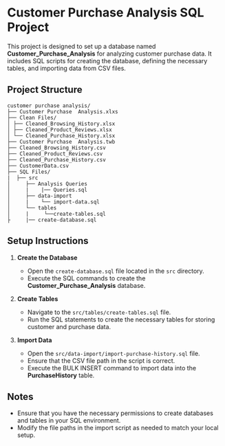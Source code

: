 # Customer Purchase Analysis SQL Project

This project is designed to set up a database named **Customer_Purchase_Analysis** for analyzing customer purchase data. It includes SQL scripts for creating the database, defining the necessary tables, and importing data from CSV files.

## Project Structure

```
customer purchase analysis/
├── Customer Purchase  Analysis.xlxs
├── Clean Files/
│ ├── Cleaned_Browsing_History.xlsx
│ ├── Cleaned_Product_Reviews.xlsx
│ └── Cleaned_Purchase_History.xlsx
├── Customer Purchase  Analysis.twb
├── Cleaned_Browsing_History.csv
├── Cleaned_Product_Reviews.csv
├── Cleaned_Purchase_History.csv
├── CustomerData.csv
├── SQL Files/
|  ├── src
│     ├── Analysis Queries
│     |    |── Queries.sql
│     ├── data-import
│     |    └── import-data.sql
│     └── tables
│     |     └──create-tables.sql
├     |── create-database.sql

```

## Setup Instructions

1. **Create the Database**
   - Open the `create-database.sql` file located in the `src` directory.
   - Execute the SQL commands to create the **Customer_Purchase_Analysis** database.

2. **Create Tables**
   - Navigate to the `src/tables/create-tables.sql` file.
   - Run the SQL statements to create the necessary tables for storing customer and purchase data.

3. **Import Data**
   - Open the `src/data-import/import-purchase-history.sql` file.
   - Ensure that the CSV file path in the script is correct.
   - Execute the BULK INSERT command to import data into the **PurchaseHistory** table.

## Notes
- Ensure that you have the necessary permissions to create databases and tables in your SQL environment.
- Modify the file paths in the import script as needed to match your local setup.